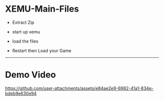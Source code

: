 # XEMU-Main-Files

- Extract Zip 

- start up xemu

- load the files

-  Restart then Load your Game

---
 
# Demo Video 



https://github.com/user-attachments/assets/e84ae2e9-6982-41a1-834e-bdeb9e630e94

